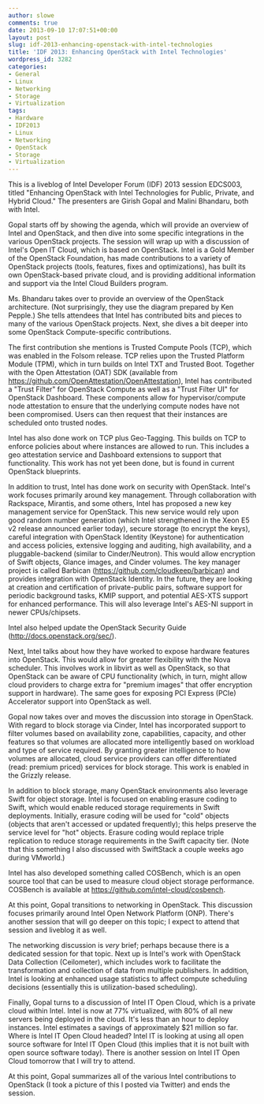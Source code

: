 ```yaml
---
author: slowe
comments: true
date: 2013-09-10 17:07:51+00:00
layout: post
slug: idf-2013-enhancing-openstack-with-intel-technologies
title: 'IDF 2013: Enhancing OpenStack with Intel Technologies'
wordpress_id: 3282
categories:
- General
- Linux
- Networking
- Storage
- Virtualization
tags:
- Hardware
- IDF2013
- Linux
- Networking
- OpenStack
- Storage
- Virtualization
---
```


This is a liveblog of Intel Developer Forum (IDF) 2013 session EDCS003, titled "Enhancing OpenStack with Intel Technologies for Public, Private, and Hybrid Cloud." The presenters are Girish Gopal and Malini Bhandaru, both with Intel.

Gopal starts off by showing the agenda, which will provide an overview of Intel and OpenStack, and then dive into some specific integrations in the various OpenStack projects. The session will wrap up with a discussion of Intel's Open IT Cloud, which is based on OpenStack. Intel is a Gold Member of the OpenStack Foundation, has made contributions to a variety of OpenStack projects (tools, features, fixes and optimizations), has built its own OpenStack-based private cloud, and is providing additional information and support via the Intel Cloud Builders program.

Ms. Bhandaru takes over to provide an overview of the OpenStack architecture. (Not surprisingly, they use the diagram prepared by Ken Pepple.) She tells attendees that Intel has contributed bits and pieces to many of the various OpenStack projects. Next, she dives a bit deeper into some OpenStack Compute-specific contributions.

The first contribution she mentions is Trusted Compute Pools (TCP), which was enabled in the Folsom release. TCP relies upon the Trusted Platform Module (TPM), which in turn builds on Intel TXT and Trusted Boot. Together with the Open Attestation (OAT) SDK (available from https://github.com/OpenAttestation/OpenAttestation), Intel has contributed a "Trust Filter" for OpenStack Compute as well as a "Trust Filter UI" for OpenStack Dashboard. These components allow for hypervisor/compute node attestation to ensure that the underlying compute nodes have not been compromised. Users can then request that their instances are scheduled onto trusted nodes.

Intel has also done work on TCP plus Geo-Tagging. This builds on TCP to enforce policies about where instances are allowed to run. This includes a geo attestation service and Dashboard extensions to support that functionality. This work has not yet been done, but is found in current OpenStack blueprints.

In addition to trust, Intel has done work on security with OpenStack. Intel's work focuses primarily around key management. Through collaboration with Rackspace, Mirantis, and some others, Intel has proposed a new key management service for OpenStack. This new service would rely upon good random number generation (which Intel strengthened in the Xeon E5 v2 release announced earlier today), secure storage (to encrypt the keys), careful integration with OpenStack Identity (Keystone) for authentication and access policies, extensive logging and auditing, high availability, and a pluggable-backend (similar to Cinder/Neutron). This would allow encryption of Swift objects, Glance images, and Cinder volumes. The key manager project is called Barbican (https://github.com/cloudkeep/barbican) and provides integration with OpenStack Identity. In the future, they are looking at creation and certification of private-public pairs, software support for periodic background tasks, KMIP support, and potential AES-XTS support for enhanced performance. This will also leverage Intel's AES-NI support in newer CPUs/chipsets.

Intel also helped update the OpenStack Security Guide (http://docs.openstack.org/sec/).

Next, Intel talks about how they have worked to expose hardware features into OpenStack. This would allow for greater flexibility with the Nova scheduler. This involves work in libvirt as well as OpenStack, so that OpenStack can be aware of CPU functionality (which, in turn, might allow cloud providers to charge extra for "premium images" that offer encryption support in hardware). The same goes for exposing PCI Express (PCIe) Accelerator support into OpenStack as well.

Gopal now takes over and moves the discussion into storage in OpenStack. With regard to block storage via Cinder, Intel has incorporated support to filter volumes based on availability zone, capabilities, capacity, and other features so that volumes are allocated more intelligently based on workload and type of service required. By granting greater intelligence to how volumes are allocated, cloud service providers can offer differentiated (read: premium priced) services for block storage. This work is enabled in the Grizzly release.

In addition to block storage, many OpenStack environments also leverage Swift for object storage. Intel is focused on enabling erasure coding to Swift, which would enable reduced storage requirements in Swift deployments. Initially, erasure coding will be used for "cold" objects (objects that aren't accessed or updated frequently); this helps preserve the service level for "hot" objects. Erasure coding would replace triple replication to reduce storage requirements in the Swift capacity tier. (Note that this something I also discussed with SwiftStack a couple weeks ago during VMworld.)

Intel has also developed something called COSBench, which is an open source tool that can be used to measure cloud object storage performance. COSBench is available at https://github.com/intel-cloud/cosbench.

At this point, Gopal transitions to networking in OpenStack. This discussion focuses primarily around Intel Open Network Platform (ONP). There's another session that will go deeper on this topic; I expect to attend that session and liveblog it as well.

The networking discussion is _very_ brief; perhaps because there is a dedicated session for that topic. Next up is Intel's work with OpenStack Data Collection (Ceilometer), which includes work to facilitate the transformation and collection of data from multiple publishers. In addition, Intel is looking at enhanced usage statistics to affect compute scheduling decisions (essentially this is utilization-based scheduling).

Finally, Gopal turns to a discussion of Intel IT Open Cloud, which is a private cloud within Intel. Intel is now at 77% virtualized, with 80% of all new servers being deployed in the cloud. It's less than an hour to deploy instances. Intel estimates a savings of approximately $21 million so far. Where is Intel IT Open Cloud headed? Intel IT is looking at using all open source software for Intel IT Open Cloud (this implies that it is not built with open source software today). There is another session on Intel IT Open Cloud tomorrow that I will try to attend.

At this point, Gopal summarizes all of the various Intel contributions to OpenStack (I took a picture of this I posted via Twitter) and ends the session.
